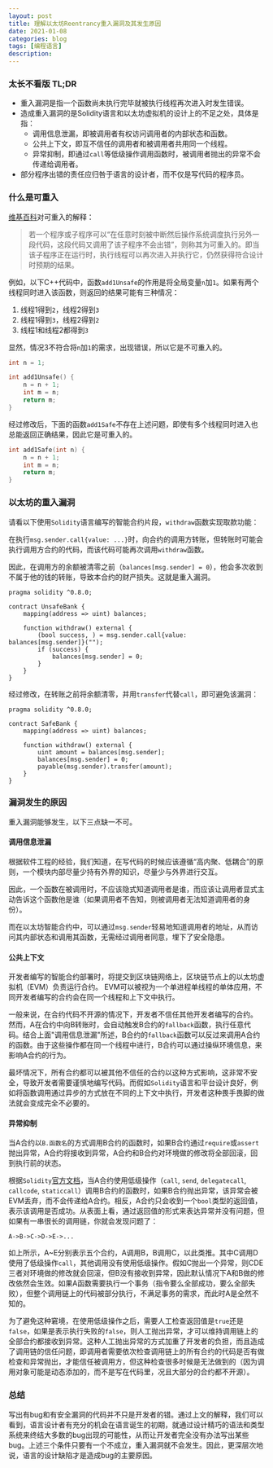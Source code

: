 ```yaml
---
layout: post
title: 理解以太坊Reentrancy重入漏洞及其发生原因
date: 2021-01-08
categories: blog
tags: [编程语言]
description: 
---
```


### 太长不看版 TL;DR

- 重入漏洞是指一个函数尚未执行完毕就被执行线程再次进入时发生错误。
- 造成重入漏洞的是Solidity语言和以太坊虚拟机的设计上的不足之处，具体是指：
    - 调用信息泄漏，即被调用者有权访问调用者的内部状态和函数。
    - 公共上下文，即互不信任的调用者和被调用者共用同一个线程。
    - 异常抑制，即通过`call`等低级操作调用函数时，被调用者抛出的异常不会传递给调用者。
- 部分程序出错的责任应归咎于语言的设计者，而不仅是写代码的程序员。

### 什么是可重入

[维基百科](https://zh.wikipedia.org/wiki/可重入)对可重入的解释：
> 若一个程序或子程序可以“在任意时刻被中断然后操作系统调度执行另外一段代码，这段代码又调用了该子程序不会出错”，则称其为可重入的。即当该子程序正在运行时，执行线程可以再次进入并执行它，仍然获得符合设计时预期的结果。

例如，以下C++代码中，函数`add1Unsafe`的作用是将全局变量`n`加`1`。如果有两个线程同时进入该函数，则返回的结果可能有三种情况：
1. 线程1得到`2`，线程2得到`3`
2. 线程1得到`3`，线程2得到`2`
3. 线程1和线程2都得到`3`

显然，情况3不符合将`n`加`1`的需求，出现错误，所以它是不可重入的。

```cpp
int n = 1;

int add1Unsafe() {
    n = n + 1;
    int m = n;
    return m;
}
```

经过修改后，下面的函数`add1Safe`不存在上述问题，即使有多个线程同时进入也总能返回正确结果，因此它是可重入的。

```cpp
int add1Safe(int n) {
    n = n + 1;
    int m = n;
    return m;
}
```

### 以太坊的重入漏洞

请看以下使用`Solidity`语言编写的智能合约片段，`withdraw`函数实现取款功能：

在执行`msg.sender.call{value: ...}`时，向合约的调用方转账，但转账时可能会执行调用方合约的代码，而该代码可能再次调用`withdraw`函数。

因此，在调用方的余额被清零之前（`balances[msg.sender] = 0`），他会多次收到不属于他的钱的转账，导致本合约的财产损失。这就是重入漏洞。

```solidity
pragma solidity ^0.8.0;

contract UnsafeBank {
    mapping(address => uint) balances;

    function withdraw() external {
        (bool success, ) = msg.sender.call{value: balances[msg.sender]}("");
        if (success) {
            balances[msg.sender] = 0;
        }
    }
}
```

经过修改，在转账之前将余额清零，并用`transfer`代替`call`，即可避免该漏洞：

```solidity
pragma solidity ^0.8.0;

contract SafeBank {
    mapping(address => uint) balances;

    function withdraw() external {
        uint amount = balances[msg.sender];
        balances[msg.sender] = 0;
        payable(msg.sender).transfer(amount);
    }
}
```

### 漏洞发生的原因

重入漏洞能够发生，以下三点缺一不可。

#### 调用信息泄漏

根据软件工程的经验，我们知道，在写代码的时候应该遵循“高内聚、低耦合”的原则，一个模块内部尽量少持有外界的知识，尽量少与外界进行交互。

因此，一个函数在被调用时，不应该隐式知道调用者是谁，而应该让调用者显式主动告诉这个函数他是谁（如果调用者不告知，则被调用者无法知道调用者的身份）。

而在以太坊智能合约中，可以通过`msg.sender`轻易地知道调用者的地址，从而访问其内部状态和调用其函数，无需经过调用者同意，埋下了安全隐患。


#### 公共上下文

开发者编写的智能合约部署时，将提交到区块链网络上，区块链节点上的以太坊虚拟机（EVM）负责运行合约。
EVM可以被视为一个单进程单线程的单体应用，不同开发者编写的合约会在同一个线程和上下文中执行。

一般来说，在合约代码不开源的情况下，开发者不信任其他开发者编写的合约。
然而，A在合约中向B转账时，会自动触发B合约的`fallback`函数，执行任意代码。结合上面"调用信息泄漏"所述，B合约的`fallback`函数可以反过来调用A合约的函数。由于这些操作都在同一个线程中进行，B合约可以通过操纵环境信息，来影响A合约的行为。

最坏情况下，所有合约都可以被其他不信任的合约以这种方式影响，这非常不安全，导致开发者需要谨慎地编写代码。而假如`Solidity`语言和平台设计良好，例如将函数调用通过异步的方式放在不同的上下文中执行，开发者这种畏手畏脚的做法就会变成完全不必要的。

#### 异常抑制

当A合约以`B.函数名`的方式调用B合约的函数时，如果B合约通过`require`或`assert`抛出异常，A合约将接收到异常，A合约和B合约对环境做的修改将全部回滚，回到执行前的状态。

根据`Solidity`[官方文档](https://docs.soliditylang.org/en/v0.8.0/control-structures.html#panic-via-assert-and-error-via-require)，当A合约使用低级操作（`call`, `send`, `delegatecall`, `callcode`, `staticcall`）调用B合约的函数时，如果B合约抛出异常，该异常会被EVM丢弃，而不会传递给A合约。相反，A合约只会收到一个`bool`类型的返回值，表示该调用是否成功。从表面上看，通过返回值的形式来表达异常并没有问题，但如果有一串很长的调用链，你就会发现问题了：

```
A->B->C->D->E->...
```

如上所示，A~E分别表示五个合约，A调用B，B调用C，以此类推。其中C调用D使用了低级操作`call`，其他调用没有使用低级操作。假如C抛出一个异常，则CDE三者对环境做的修改就会回滚，但B没有接收到异常，因此默认情况下A和B做的修改依然会生效。如果A函数需要执行一个事务（指令要么全部成功，要么全部失败），但整个调用链上的代码被部分执行，不满足事务的需求，而此时A是全然不知的。

为了避免这种窘境，在使用低级操作之后，需要人工检查返回值是`true`还是`false`，如果是表示执行失败的`false`，则人工抛出异常，才可以维持调用链上的全部合约都接收到异常。这种人工抛出异常的方式加重了开发者的负担，而且造成了调用链的信任问题，即调用者需要依次检查调用链上的所有合约的代码是否有做检查和异常抛出，才能信任被调用方，但这种检查很多时候是无法做到的（因为调用对象可能是动态添加的，而不是写在代码里，况且大部分的合约都不开源）。


### 总结

写出有bug和有安全漏洞的代码并不只是开发者的错。通过上文的解释，我们可以看到，语言设计者有充分的机会在语言诞生的初期，就通过设计精巧的语法和类型系统来终结大多数的bug出现的可能性，从而让开发者完全没有办法写出某些bug。上述三个条件只要有一个不成立，重入漏洞就不会发生。因此，更深层次地说，语言的设计缺陷才是造成bug的主要原因。

